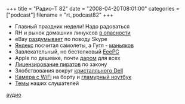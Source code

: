 +++
title = "Радио–Т 82"
date = "2008-04-20T08:01:00"
categories = ["podcast"]
filename = "rt_podcast82"
+++


- Главный праздник недели! Надо радоваться
- RH и рынок домашних линуксов [в опасности](http://soft.compulenta.ru/354858/)
- eBay [раздумывает](http://business.compulenta.ru/354864/) по поводу Skype
- [Яндекс](http://net.compulenta.ru/354540/) посчитал самолеты, а Гугл - [маньяков](http://net.compulenta.ru/354472/)
- Завлекательный, но бестолковый [EeePC](http://hard.compulenta.ru/354765/)
- Apple по дешевке, почти [даром](http://hard.compulenta.ru/354429/) для всех
- [Лицензирование пиратов](http://habrahabr.ru/blog/lenta/40118.html) по закону
- Злобствования вокруг [кристалльного Dell](http://www.engadget.com/2008/04/18/dells-22-inch-crystal-lcd-monitor-gets-reviewed-panned/)
- [Камера с WiFi](http://itc.ua/node/31184) на борту и [гламурный ноутбук](http://www.engadget.com/2008/04/15/lenovos-ideapad-u110-coming-soon-to-the-us/)
- [Темы](http://radio-t.com/temi_dlja_vipuskov/temyi-dlya-82/) наших слушателей

[аудио](http://cdn.radio-t.com/rt_podcast82.mp3)
<audio src="http://cdn.radio-t.com/rt_podcast82.mp3" preload="none"></audio>
